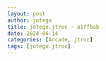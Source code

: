 ```yaml
---
layout: post
author: jotego
title: jotego.jtroc - a1ffbab
date: 2024-06-14
categories: [Arcade, jtroc]
tags: [jotego.jtroc]
---
```


